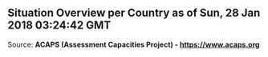 ## Situation Overview per Country as of Sun, 28 Jan 2018 03:24:42 GMT

Source: **ACAPS (Assessment Capacities Project) - https://www.acaps.org**